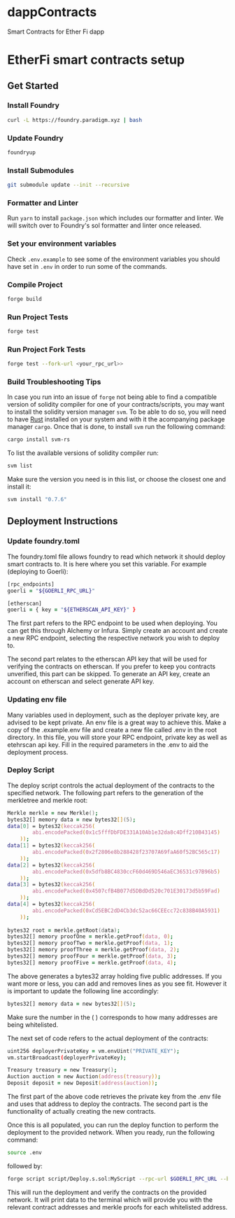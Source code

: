 # dappContracts
Smart Contracts for Ether Fi dapp

# EtherFi smart contracts setup

## Get Started  

### Install Foundry

```zsh
curl -L https://foundry.paradigm.xyz | bash
```

### Update Foundry

```zsh
foundryup
```

### Install Submodules

```zsh
git submodule update --init --recursive
```

### Formatter and Linter

Run `yarn` to install `package.json` which includes our formatter and linter. We will switch over to Foundry's sol formatter and linter once released.  

### Set your environment variables

Check `.env.example` to see some of the environment variables you should have set in `.env` in order to run some of the commands.

### Compile Project

```zsh
forge build
```

### Run Project Tests

```zsh
forge test
```
### Run Project Fork Tests

```zsh
forge test --fork-url <your_rpc_url>>
```

### Build Troubleshooting Tips

In case you run into an issue of `forge` not being able to find a compatible version of solidity compiler for one of your contracts/scripts, you may want to install the solidity version manager `svm`. To be able to do so, you will need to have [Rust](https://www.rust-lang.org/tools/install) installed on your system and with it the acompanying package manager `cargo`. Once that is done, to install `svm` run the following command:

```zsh
cargo install svm-rs
```

To list the available versions of solidity compiler run:

```zsh
svm list
```

Make sure the version you need is in this list, or choose the closest one and install it:

```zsh
svm install "0.7.6"
```

## Deployment Instructions

### Update foundry.toml

The foundry.toml file allows foundry to read which network it should deploy smart contracts to. It is here where you set this variable. For example (deploying to Goerli):

```zsh
[rpc_endpoints]
goerli = "${GOERLI_RPC_URL}"

[etherscan]
goerli = { key = "${ETHERSCAN_API_KEY}" }
```

The first part refers to the RPC endpoint to be used when deploying. You can get this through Alchemy or Infura. Simply create an account and create a new RPC endpoint, selecting the respective network you wish to deploy to.

The second part relates to the etherscan API key that will be used for verifying the contracts on etherscan. If you prefer to keep you contracts unverified, this part can be skipped. To generate an API key, create an account on etherscan and select generate API key.

### Updating env file

Many variables used in deployment, such as the deployer private key, are advised to be kept private. An env file is a great way to achieve this. Make a copy of the .example.env file and create a new file called .env in the root directory. In this file, you will store your RPC endpoint, private key as well as etehrscan api key. Fill in the required parameters in the .env to aid the deployment process.

### Deploy Script

The deploy script controls the actual deployment of the contracts to the specified network. The following part refers to the generation of the merkletree and merkle root:

```zsh
Merkle merkle = new Merkle();        
bytes32[] memory data = new bytes32[](5);
data[0] = bytes32(keccak256(
        abi.encodePacked(0x1c5fffDbFDE331A10Ab1e32da8c4Dff210B43145)
    ));
data[1] = bytes32(keccak256(
        abi.encodePacked(0x2f2806e8b288428f23707A69faA60f52BC565c17)
    ));   
data[2] = bytes32(keccak256(
        abi.encodePacked(0x5dfb8BC4830ccF60d469D546aEC36531c97B96b5)
    ));   
data[3] = bytes32(keccak256(
        abi.encodePacked(0x4507cfB4B077d5DBdDd520c701E30173d5b59Fad)
    ));   
data[4] = bytes32(keccak256(
        abi.encodePacked(0xCd5EBC2dD4Cb3dc52ac66CEEcc72c838B40A5931)
    ));   
            
bytes32 root = merkle.getRoot(data);
bytes32[] memory proofOne = merkle.getProof(data, 0); 
bytes32[] memory proofTwo = merkle.getProof(data, 1); 
bytes32[] memory proofThree = merkle.getProof(data, 2); 
bytes32[] memory proofFour = merkle.getProof(data, 3); 
bytes32[] memory proofFive = merkle.getProof(data, 4); 
```

The above generates a bytes32 array holding five public addresses. If you want more or less, you can add and removes lines as you see fit. However it is important to update the following line accordingly:

```zsh
bytes32[] memory data = new bytes32[](5);
```

Make sure the number in the ( ) corresponds to how many addresses are being whitelisted.

The next set of code refers to the actual deployment of the contracts:

```zsh
uint256 deployerPrivateKey = vm.envUint("PRIVATE_KEY");
vm.startBroadcast(deployerPrivateKey);

Treasury treasury = new Treasury();
Auction auction = new Auction(address(treasury));
Deposit deposit = new Deposit(address(auction));
```

The first part of the above code retrieves the private key from the .env file and uses that address to deploy the contracts. The second part is the functionality of actually creating the new contracts.

Once this is all populated, you can run the deploy function to perform the deployment to the provided network. When you ready, run the following command:

```zsh
source .env
```
followed by:

```zsh
forge script script/Deploy.s.sol:MyScript --rpc-url $GOERLI_RPC_URL --broadcast --verify -vvvv
```

This will run the deployment and verify the contracts on the provided network. It will print data to the terminal which will provide you with the relevant contract addresses and merkle proofs for each whitelisted address.





